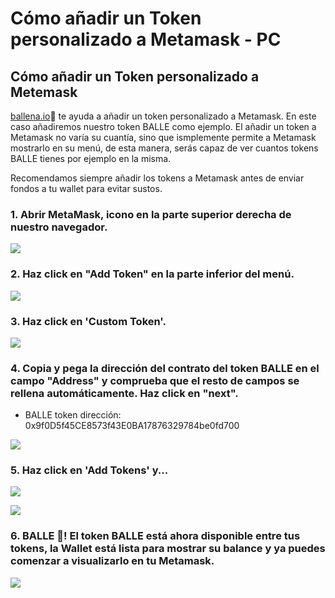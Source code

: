 # Cómo añadir un Token personalizado a Metamask - PC

## Cómo añadir un Token personalizado a Metemask

[ballena.io](https://ballena.io/)🐋 te ayuda a añadir un token personalizado a Metamask. En este caso añadiremos nuestro token BALLE como ejemplo. El añadir un token a Metamask no varía su cuantía, sino que ismplemente permite a Metamask mostrarlo en su menú, de esta manera, serás capaz de ver cuantos tokens BALLE tienes por ejemplo en la misma. 

Recomendamos siempre añadir los tokens a Metamask antes de enviar fondos a tu wallet para evitar sustos.



### 1. Abrir MetaMask, icono en la parte superior derecha de nuestro navegador.



![](../../../.gitbook/assets/1%20%288%29.png)

### 2. Haz click en "Add Token" en la parte inferior del menú.



![](../../../.gitbook/assets/2%20%287%29.png)

### 

### 3. Haz click en 'Custom Token'.



![](../../../.gitbook/assets/3%20%289%29.png)

#### 

### 4. Copia y pega la dirección del contrato del token BALLE en el campo "Address" y comprueba que el resto de campos se rellena automáticamente. Haz click en "next".

* BALLE token dirección: 0x9f0D5f45CE8573f43E0BA17876329784be0fd700



![](../../../.gitbook/assets/4%20%285%29.png)

### 

### 5. Haz click en 'Add Tokens' y...



![](../../../.gitbook/assets/5%20%285%29.png)



![](../../../.gitbook/assets/6.png)

#### 

### 6. BALLE 🐋! El token BALLE está ahora disponible entre tus tokens, la Wallet está lista para mostrar su balance y ya puedes comenzar a visualizarlo en tu Metamask.



![](../../../.gitbook/assets/7%20%283%29.png)





